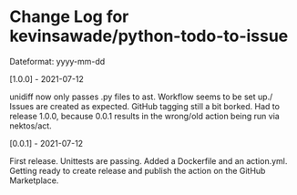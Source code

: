 # Change Log for kevinsawade/python-todo-to-issue

Dateformat: yyyy-mm-dd

[1.0.0] - 2021-07-12

unidiff now only passes .py files to ast. Workflow seems to be set up./
Issues are created as expected.
GitHub tagging still a bit borked. Had to release 1.0.0, because 0.0.1 results in the wrong/old action being run via nektos/act.

[0.0.1] - 2021-07-12

First release. Unittests are passing. Added a Dockerfile and an action.yml.
Getting ready to create release and publish the action on the GitHub Marketplace.

